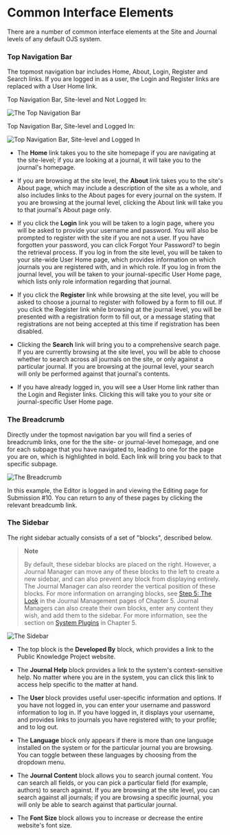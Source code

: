 # Common Interface Elements

There are a number of common interface elements at the Site and Journal levels of any default OJS system.


### Top Navigation Bar



The topmost navigation bar includes Home, About, Login, Register and Search links. If you are logged in as a user, the Login and Register links are replaced with a User Home link.

Top Navigation Bar, Site-level and Not Logged In:

![The Top Navigation Bar](images/chapter1/elements_2.png)


Top Navigation Bar, Site-level and Logged In:

![Top Navigation Bar, Site-level and Logged In](images/chapter1/elements_1.png)

* The **Home** link takes you to the site homepage if you are navigating at the site-level; if you are looking at a journal, it will take you to the journal's homepage.

* If you are browsing at the site level, the **About** link takes you to the site's About page, which may include a description of the site as a whole, and also includes links to the About pages for every journal on the system. If you are browsing at the journal level, clicking the About link will take you to that journal's About page only.

* If you click the **Login** link you will be taken to a login page, where you will be asked to provide your username and password. You will also be prompted to register with the site if you are not a user. If you have forgotten your password, you can click Forgot Your Password? to begin the retrieval process. If you log in from the site level, you will be taken to your site-wide User Home page, which provides information on which journals you are registered with, and in which role. If you log in from the journal level, you will be taken to your journal-specific User Home page, which lists only role information regarding that journal.

* If you click the **Register** link while browsing at the site level, you will be asked to choose a journal to register with followed by a form to fill out. If you click the Register link while browsing at the journal level, you will be presented with a registration form to fill out, or a message stating that registrations are not being accepted at this time if registration has been disabled.

* Clicking the **Search** link will bring you to a comprehensive search page. If you are currently browsing at the site level, you will be able to choose whether to search across all journals on the site, or only against a particular journal. If you are browsing at the journal level, your search will only be performed against that journal's contents.

* If you have already logged in, you will see a User Home link rather than the Login and Register links. Clicking this will take you to your site or journal-specific User Home page.


### The Breadcrumb



Directly under the topmost navigation bar you will find a series of breadcrumb links, one for the the site- or journal-level homepage, and one for each subpage that you have navigated to, leading to one for the page you are on, which is highlighted in bold. Each link will bring you back to that specific subpage.


![The Breadcrumb](images/chapter1/elements_3.png)


In this example, the Editor is logged in and viewing the Editing page for Submission #10. You can return to any of these pages by clicking the relevant breadcumb link.



### The Sidebar



The right sidebar actually consists of a set of "blocks", described below.



> **Note**
> 
> By default, these sidebar blocks are placed on the right. However, a Journal Manager can move any of these blocks to the left to create a new sidebar, and can also prevent any block from displaying entirely. The Journal Manager can also reorder the vertical position of these blocks. For more information on arranging blocks, see [Step 5: The Look](https://docs.pkp.sfu.ca/learning-ojs-2/en/step_five_the_look) in the Journal Management pages of Chapter 5. Journal Managers can also create their own blocks, enter any content they wish, and add them to the sidebar. For more information, see the section on [System Plugins](https://docs.pkp.sfu.ca/learning-ojs-2/en/system_plugins) in Chapter 5.



 ![The Sidebar](images/chapter1/elements_4.png)



* The top block is the  **Developed By** block, which provides a link to the Public Knowledge Project website.

* The **Journal Help** block provides a link to the system's context-sensitive help. No matter where you are in the system, you can click this link to access help specific to the matter at hand.

* The **User** block provides useful user-specific information and options. If you have not logged in, you can enter your username and password information to log in. If you have logged in, it displays your username, and provides links to journals you have registered with; to your profile; and to log out.

* The **Language** block only appears if there is more than one language installed on the system or for the particular journal you are browsing. You can toggle between these languages by choosing from the dropdown menu.

* The **Journal Content** block allows you to search journal content. You can search all fields, or you can pick a particular field (for example, authors) to search against. If you are browsing at the site level, you can search against all journals; if you are browsing a specific journal, you will only be able to search against that particular journal.

* The **Font Size** block allows you to increase or decrease the entire website's font size.

